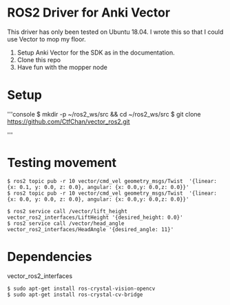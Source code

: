 # ROS2 Driver for Anki Vector 
This driver has only been tested on Ubuntu 18.04. I wrote this so that I could use Vector to mop my floor.

1. Setup Anki Vector for the SDK as in the documentation.
2. Clone this repo
3. Have fun with the mopper node

# Setup
'''console
$ mkdir -p ~/ros2_ws/src && cd ~/ros2_ws/src
$ git clone https://github.com/CtfChan/vector_ros2.git

'''



# Testing movement
```console
$ ros2 topic pub -r 10 vector/cmd_vel geometry_msgs/Twist  '{linear:  {x: 0.1, y: 0.0, z: 0.0}, angular: {x: 0.0,y: 0.0,z: 0.0}}'
$ ros2 topic pub -r 10 vector/cmd_vel geometry_msgs/Twist  '{linear:  {x: 0.0, y: 0.0, z: 0.0}, angular: {x: 0.0,y: 0.0,z: 0.0}}'
```

```console
$ ros2 service call /vector/lift_height vector_ros2_interfaces/LiftHeight '{desired_height: 0.0}'
$ ros2 service call /vector/head_angle vector_ros2_interfaces/HeadAngle '{desired_angle: 11}'

```

# Dependencies
vector_ros2_interfaces



```console
$ sudo apt-get install ros-crystal-vision-opencv
$ sudo apt-get install ros-crystal-cv-bridge
```



<!-- ```console
$ mkdir -p ~/ros2_ws/src && cd ~/ros2_ws/src
$ git clone https://github.com/CtfChan/ros2_template_py.git

$ colcon build --symlink-install
$ source ~/ros2_ws/install/setup.bash && source ~/ros2_ws/install/local_setup.bash
$ ros2 run ros2_template_py demo
``` -->